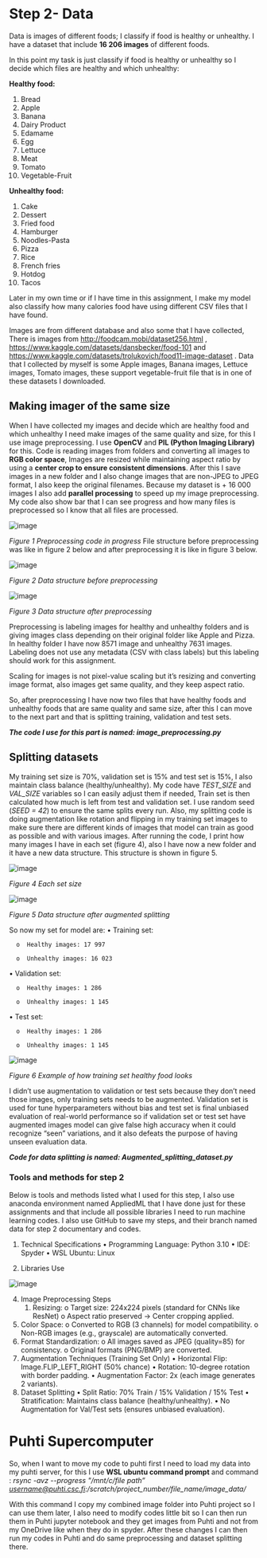 # Step 2- Data 

Data is images of different foods; I classify if food is healthy or unhealthy. I have a dataset that include **16 206 images** of different foods.

In this point my task is just classify if food is healthy or unhealthy so I decide which files are healthy and which unhealthy:

**Healthy food:**
1. Bread
2. Apple
3. Banana
4. Dairy Product
5. Edamame
6. Egg
7. Lettuce
8. Meat
9. Tomato
10. Vegetable-Fruit
    
**Unhealthy food:**
1. Cake
2. Dessert
3. Fried food
4. Hamburger
5. Noodles-Pasta
6. Pizza
7. Rice
8. French fries
9. Hotdog
10. Tacos

Later in my own time or if I have time in this assignment, I make my model also classify how many calories food have using different CSV files that I have found.

Images are from different database and also some that I have collected, There is images from http://foodcam.mobi/dataset256.html , https://www.kaggle.com/datasets/dansbecker/food-101 and https://www.kaggle.com/datasets/trolukovich/food11-image-dataset . Data that I collected by myself is some Apple images, Banana images, Lettuce images, Tomato images, these support vegetable-fruit file that is in one of these datasets I downloaded.

## Making imager of the same size

When I have collected my images and decide which are healthy food and which unhealthy I need make images of the same quality and size, for this I use image preprocessing. I use **OpenCV** and **PIL (Python Imaging Library)** for this. Code is reading images from folders and converting all images to **RGB color space**, Images are resized while maintaining aspect ratio by using a **center crop to ensure consistent dimensions**. After this I save images in a new folder and I also change images that are non-JPEG to JPEG format, I also keep the original filenames. Because my dataset is + 16 000 images I also add **parallel processing** to speed up my image preprocessing. My code also show bar that I can see progress and how many files is preprocessed so I know that all files are processed. 

![image](https://github.com/user-attachments/assets/5a2bffc0-7dbf-445a-a919-23fca08fba6d)

*Figure 1 Preprocessing code in progress*
File structure before preprocessing was like in figure 2 below and after preprocessing it is like in figure 3 below.

![image](https://github.com/user-attachments/assets/4766f0cc-2d25-47d6-b7d5-24d8d7523a82)

*Figure 2 Data structure before preprocessing*

![image](https://github.com/user-attachments/assets/e10acd91-f8a2-4393-b888-1355355a2951)

*Figure 3 Data structure after  preprocessing*

Preprocessing is labeling images for healthy and unhealthy folders and is giving images class depending on their original folder like Apple and Pizza.  In healthy folder I have now 8571 image and unhealthy 7631 images. Labeling does not use any metadata (CSV with class labels) but this labeling should work for this assignment.

Scaling for images is not pixel-value scaling but it’s resizing and converting image format, also images get same quality, and they keep aspect ratio.

So, after preprocessing I have now two files that have healthy foods and unhealthy foods that are same quality and same size, after this I can move to the next part and that is splitting training, validation and test sets.

***The code I use for this part is named: image_preprocessing.py***

## Splitting datasets
My training set size is 70%, validation set is 15% and test set is 15%, I also maintain class balance (healthy/unhealthy). My code have *TEST_SIZE* and *VAL_SIZE* variables so I can easily adjust them if needed, Train set is then calculated how much is left from test and validation set. I use random seed (*SEED = 42*) to ensure the same splits every run. Also, my splitting code is doing augmentation like rotation and flipping in my training set images to make sure there are different kinds of images that model can train as good as possible and with various images.
After running the code, I print how many images I have in each set (figure 4), also I have now a new folder and it have a new data structure. This structure is shown in figure 5.

![image](https://github.com/user-attachments/assets/434c331b-cd0f-4768-a8f2-35623234fc28)

*Figure 4 Each set size*

![image](https://github.com/user-attachments/assets/023f00f3-943b-412f-ae35-f346ffd27f59)

*Figure 5 Data structure after augmented splitting*

So now my set for model are:
  •	Training set:
  
      o	 Healthy images: 17 997
      
      o  Unhealthy images: 16 023
      
  •	Validation set:
  
      o	 Healthy images: 1 286
      
      o	 Unhealthy images: 1 145
      
  •	Test set:
  
      o	 Healthy images: 1 286
      
      o	 Unhealthy images: 1 145

![image](https://github.com/user-attachments/assets/161d0d5c-5485-4766-b341-2d5f0bb3a8da)

*Figure 6 Example of how training set healthy food looks*

I didn’t use augmentation to validation or test sets because they don’t need those images, only training sets needs to be augmented. Validation set is used for tune hyperparameters without bias and test set is final unbiased evaluation of real-world performance so if validation set or test set have augmented images model can give false high accuracy when it could recognize “seen” variations, and it also defeats the purpose of having unseen evaluation data.

***Code for data splitting is named: Augmented_splitting_dataset.py***

### Tools and methods for step 2
Below is tools and methods listed what I used for this step, I also use anaconda environment named AppliedML that I have done just for these assignments and that include all possible libraries I need to run machine learning codes. I also use GitHub to save my steps, and their branch named data for step 2 documentary and codes.

1. Technical Specifications
  •	Programming Language: Python 3.10
  •	IDE: Spyder
  •	WSL Ubuntu: Linux

2. Libraries Use

![image](https://github.com/user-attachments/assets/fe7e7e62-2511-43f7-9272-bc89df6ed23e)

4. Image Preprocessing Steps
    1.	Resizing:
        o	 Target size: 224x224 pixels (standard for CNNs like ResNet)
        o	 Aspect ratio preserved → Center cropping applied.
  2.	Color Space:
        o	Converted to RGB (3 channels) for model compatibility.
        o	Non-RGB images (e.g., grayscale) are automatically converted.
  3.	Format Standardization:
        o  	All images saved as JPEG (quality=85) for consistency.
        o	  Original formats (PNG/BMP) are converted.
4. Augmentation Techniques (Training Set Only)
 •	Horizontal Flip: Image.FLIP_LEFT_RIGHT (50% chance)
 •	Rotation: 10-degree rotation with border padding.
 •	Augmentation Factor: 2x (each image generates 2 variants).
5. Dataset Splitting
 •	Split Ratio: 70% Train / 15% Validation / 15% Test
 •	Stratification: Maintains class balance (healthy/unhealthy).
 •	No Augmentation for Val/Test sets (ensures unbiased evaluation).

# Puhti Supercomputer

So, when I want to move my code to puhti first I need to load my data into my puhti server, for this I use **WSL ubuntu command prompt** and command : *rsync -avz --progress "/mnt/c/file path” username@puhti.csc.fi:/scratch/project_number/file_name/image_data/* 

With this command I copy my combined image folder into Puhti project so I can use them later, I also need to modify codes little bit so I can then run them in Puhti jupyter notebook and they get images from Puhti and not from my OneDrive like when they do in spyder. After these changes I can then run my codes in Puhti and do same preprocessing and dataset splitting there.
